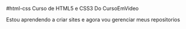 #html-css
Curso de HTML5 e CSS3 Do CursoEmVideo

Estou aprendendo a criar sites e agora vou gerenciar meus repositorios 